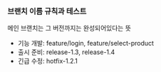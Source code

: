 ### 브랜치 이름 규칙과 테스트
메인 브랜치는 그 버전까지는 완성되어있다는 뜻  
- 기능 개발: feature/login, feature/select-product
- 출시 준비: release-1.3, release-1.4
- 긴급 수정: hotfix-1.2.1